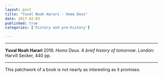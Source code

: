 ```yaml
---
layout: post
title: "Yuval Noah Harari - Homo Deus"
date: 2017-02-03
published: true
categories: ['history and pre-history']

---
```



***
<b>Yuval Noah Harari</b> 2016. _Homo Deus. A brief history of tomorrow_. London: Harvill Secker, 440 pp.

***

This patchwork of a book is not nearly as interesting as it promises.

